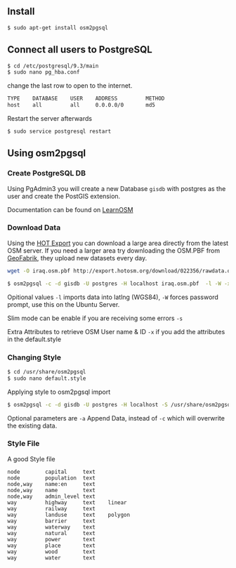 ## Install

```bash
$ sudo apt-get install osm2pgsql
```

## Connect all users to PostgreSQL

```bash
$ cd /etc/postgresql/9.3/main
$ sudo nano pg_hba.conf
```
change the last row to open to the internet.

```bash
TYPE    DATABASE    USER    ADDRESS         METHOD
host    all         all     0.0.0.0/0       md5
```

Restart the server afterwards

```bash
$ sudo service postgresql restart
```

## Using osm2pgsql

### Create PostgreSQL DB

Using PgAdmin3 you will create a new Database `gisdb` with postgres as the user and create the PostGIS extension.

Documentation can be found on [LearnOSM](http://learnosm.org/en/osm-data/setting-up-postgresql/)

### Download Data

Using the [HOT Export](http://export.hotosm.org/) you can download a large area directly from the latest OSM server.
If you need a larger area try downloading the OSM.PBF from [GeoFabrik](http://download.geofabrik.de/), they upload new datasets every day.

```bash
wget -O iraq.osm.pbf http://export.hotosm.org/download/022356/rawdata.osm.pbf
```

```bash
$ osm2pgsql -c -d gisdb -U postgres -H localhost iraq.osm.pbf  -l -W -x -s
```
Opitional values ``-l`` imports data into latlng (WGS84), ``-W`` forces password prompt, use this on the Ubuntu Server.

Slim mode can be enable if you are receiving some errors `-s`

Extra Attributes to retrieve OSM User name & ID `-x` if you add the attributes in the default.style

### Changing Style

```bash
$ cd /usr/share/osm2pgsql
$ sudo nano default.style
```

Applying style to osm2pgsql import

```bash
$ osm2pgsql -c -d gisdb -U postgres -H localhost -S /usr/share/osm2pgsql/roads.style iraq-latest.osm.pbf
```

Optional parameters are ``-a`` Append Data, instead of ``-c`` which will overwrite the existing data. 

### Style File

A good Style file

```text
node        capital     text
node        population  text
node,way    name:en     text
node,way    name        text
node,way    admin_level text
way         highway     text    linear
way         railway     text
way         landuse     text    polygon
way         barrier     text
way         waterway    text
way         natural     text
way         power       text
way         place       text
way         wood        text
way         water       text
```
